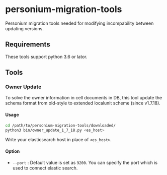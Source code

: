 # personium-migration-tools

Personium migration tools needed for modifying incompability between updating versions.

## Requirements

These tools support python 3.6 or lator.

## Tools

### Owner Update

To solve the owner information in cell documents in DB, this tool update the schema format from old-style to extended localunit scheme (since v1.7.18).

#### Usage

```bash
cd /path/to/personium-migration-tools/downloaded/
python3 bin/owner_update_1_7_18.py <es_host>
```

Write your elasticsearch host in place of `<es_host>`.

#### Option

- `--port` : Default value is set as `9200`. You can specify the port which is used to connect elastic search.
